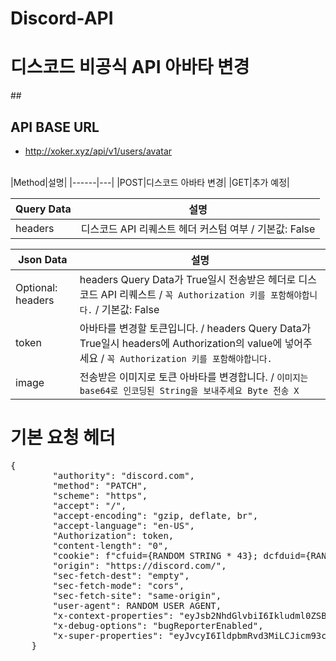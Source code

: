 # Discord-API
<h1>디스코드 비공식 API 아바타 변경</h1>

##<h2>API BASE URL</h2>
- http://xoker.xyz/api/v1/users/avatar
<br>
|Method|설명|
|------|---|
|POST|디스코드 아바타 변경|
|GET|추가 예정|

|Query Data|설명|
|------|---|
|headers|디스코드 API 리퀘스트 헤더 커스텀 여부 / 기본값: False|

|Json Data|설명|
|------|---|
|Optional: headers|headers Query Data가 True일시 전송받은 헤더로 디스코드 API 리퀘스트 / ```꼭 Authorization 키를 포함해야합니다.``` / 기본값: False|
|token|아바타를 변경할 토큰입니다. / headers Query Data가 True일시 headers에 Authorization의 value에 넣어주세요 / ```꼭 Authorization 키를 포함해야합니다.```|
|image|전송받은 이미지로 토큰 아바타를 변경합니다. / ```이미지는 base64로 인코딩된 String을 보내주세요 Byte 전송 X```|

<h1>기본 요청 헤더</h1>
<pre>
{
        "authority": "discord.com",
        "method": "PATCH",
        "scheme": "https",
        "accept": "/",
        "accept-encoding": "gzip, deflate, br",
        "accept-language": "en-US",
        "Authorization": token,
        "content-length": "0",
        "cookie": f"cfuid={RANDOM STRING * 43}; dcfduid={RANDOM STRING * 32}; locale=en-US",
        "origin": "https://discord.com/",
        "sec-fetch-dest": "empty",
        "sec-fetch-mode": "cors",
        "sec-fetch-site": "same-origin",
        "user-agent": RANDOM USER AGENT,
        "x-context-properties": "eyJsb2NhdGlvbiI6Ikludml0ZSBCdXR0b24gRW1iZWQiLCJsb2NhdGlvbl9ndWlsZF9pZCI6Ijg3OTc4MjM4MDAxMTk0NjAyNCIsImxvY2F0aW9uX2NoYW5uZWxfaWQiOiI4ODExMDg4MDc5NjE0MTk3OTYiLCJsb2NhdGlvbl9jaGFubmVsX3R5cGUiOjAsImxvY2F0aW9uX21lc3NhZ2VfaWQiOiI4ODExOTkzOTI5MTExNTkzNTcifQ==",
        "x-debug-options": "bugReporterEnabled",
        "x-super-properties": "eyJvcyI6IldpbmRvd3MiLCJicm93c2VyIjoiRGlzY29yZCBDbGllbnQiLCJyZWxlYXNlX2NoYW5uZWwiOiJjYW5hcnkiLCJjbGllbnRfdmVyc2lvbiI6IjEuMC42MDAiLCJvc192ZXJzaW9uIjoiMTAuMC4yMjAwMCIsIm9zX2FyY2giOiJ4NjQiLCJzeXN0ZW1fbG9jYWxlIjoic2siLCJjbGllbnRfYnVpbGRfbnVtYmVyIjo5NTM1MywiY2xpZW50X2V2ZW50X3NvdXJjZSI6bnVsbH0="
    }
<pre>
